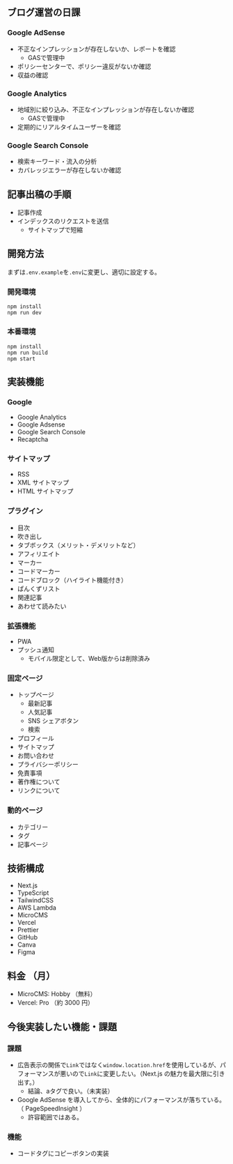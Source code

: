## ブログ運営の日課

### Google AdSense

- 不正なインプレッションが存在しないか、レポートを確認
  - GASで管理中
- ポリシーセンターで、ポリシー違反がないか確認
- 収益の確認

### Google Analytics

- 地域別に絞り込み、不正なインプレッションが存在しないか確認
  - GASで管理中
- 定期的にリアルタイムユーザーを確認

### Google Search Console

- 検索キーワード・流入の分析
- カバレッジエラーが存在しないか確認

## 記事出稿の手順

- 記事作成
- インデックスのリクエストを送信
  - サイトマップで短縮

## 開発方法

まずは`.env.example`を`.env`に変更し、適切に設定する。

### 開発環境

```
npm install
npm run dev
```

### 本番環境

```
npm install
npm run build
npm start
```

## 実装機能

### Google

- Google Analytics
- Google Adsense
- Google Search Console
- Recaptcha

### サイトマップ

- RSS
- XML サイトマップ
- HTML サイトマップ

### プラグイン

- 目次
- 吹き出し
- タブボックス（メリット・デメリットなど）
- アフィリエイト
- マーカー
- コードマーカー
- コードブロック（ハイライト機能付き）
- ぱんくずリスト
- 関連記事
- あわせて読みたい

### 拡張機能

- PWA
- プッシュ通知
  - モバイル限定として、Web版からは削除済み

### 固定ページ

- トップページ
  - 最新記事
  - 人気記事
  - SNS シェアボタン
  - 検索
- プロフィール
- サイトマップ
- お問い合わせ
- プライバシーポリシー
- 免責事項
- 著作権について
- リンクについて

### 動的ページ

- カテゴリー
- タグ
- 記事ページ

## 技術構成

- Next.js
- TypeScript
- TailwindCSS
- AWS Lambda
- MicroCMS
- Vercel
- Prettier
- GitHub
- Canva
- Figma

## 料金 （月）

- MicroCMS: Hobby （無料）
- Vercel: Pro （約 3000 円）

## 今後実装したい機能・課題

### 課題

- 広告表示の関係で`Link`ではなく`window.location.href`を使用しているが、パフォーマンスが悪いので`Link`に変更したい。（Next.js の魅力を最大限に引き出す。）
  - 結論、aタグで良い。（未実装）
- Google AdSense を導入してから、全体的にパフォーマンスが落ちている。（ PageSpeedInsight ）
  - 許容範囲ではある。

### 機能

- コードタグにコピーボタンの実装
